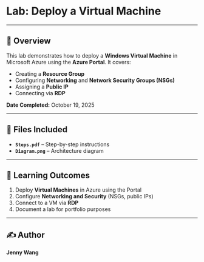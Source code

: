 # Lab: Deploy a Virtual Machine

---

## 📝 Overview
This lab demonstrates how to deploy a **Windows Virtual Machine** in Microsoft Azure using the **Azure Portal**. It covers:  

- Creating a **Resource Group**  
- Configuring **Networking** and **Network Security Groups (NSGs)**  
- Assigning a **Public IP**  
- Connecting via **RDP**  

**Date Completed:** October 19, 2025

---

## 📁 Files Included
- **`Steps.pdf`** – Step-by-step instructions  
- **`Diagram.png`** – Architecture diagram  

---

## 🎯 Learning Outcomes

1. Deploy **Virtual Machines** in Azure using the Portal  
2. Configure **Networking and Security** (NSGs, public IPs)  
3. Connect to a VM via **RDP**  
4. Document a lab for portfolio purposes  

---

## ✍️ Author
**Jenny Wang**


